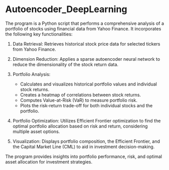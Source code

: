 # Autoencoder_DeepLearning
The program is a Python script that performs a comprehensive analysis of a portfolio of stocks using financial data from Yahoo Finance. It incorporates the following key functionalities:

1. Data Retrieval: Retrieves historical stock price data for selected tickers from Yahoo Finance.

2. Dimension Reduction: Applies a sparse autoencoder neural network to reduce the dimensionality of the stock return data.

3. Portfolio Analysis:
   - Calculates and visualizes historical portfolio values and individual stock returns.
   - Creates a heatmap of correlations between stock returns.
   - Computes Value-at-Risk (VaR) to measure portfolio risk.
   - Plots the risk-return trade-off for both individual stocks and the portfolio.

4. Portfolio Optimization: Utilizes Efficient Frontier optimization to find the optimal portfolio allocation based on risk and return, considering multiple asset options.

5. Visualization: Displays portfolio composition, the Efficient Frontier, and the Capital Market Line (CML) to aid in investment decision-making.

The program provides insights into portfolio performance, risk, and optimal asset allocation for investment strategies.
